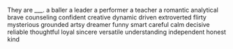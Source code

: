 They are ___.
a baller
a leader
a performer
a teacher
a romantic
analytical
brave
counseling
confident
creative
dynamic
driven
extroverted
flirty
mysterious
grounded
artsy
dreamer
funny
smart
careful
calm
decisive
reliable
thoughtful
loyal
sincere
versatile
understanding
independent
honest
kind
